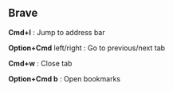 ## Brave

**Cmd+l**
: Jump to address bar

**Option+Cmd** left/right
: Go to previous/next tab

**Cmd+w**
: Close tab

**Option+Cmd b**
: Open bookmarks


